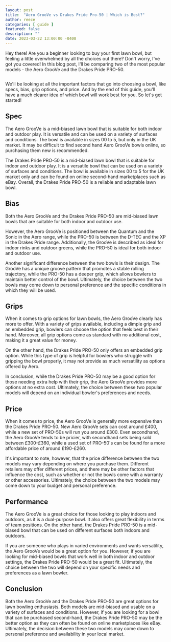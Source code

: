 ```yaml
---
layout: post
title:  "Aero GrooVe vs Drakes Pride Pro-50 | Which is Best?"
author: reece
categories: [ guide ]
featured: false
description: ""
date: 2023-03-22 13:00:00 -0400
---
```

    

<!-- wp:paragraph -->
<p xmlns="http://www.w3.org/1999/xhtml">Hey there! Are you a beginner looking to buy your first lawn bowl, but feeling a little overwhelmed by all the choices out there? Don't worry, I've got you covered! In this blog post, I'll be comparing two of the most popular models - the Aero GrooVe and the Drakes Pride PRO-50. </p>
<!-- /wp:paragraph -->

<!-- wp:image {"id":1924,"sizeSlug":"large","linkDestination":"none"} -->
<figure class="wp-block-image size-large"><img src="/img/posts/aero-groove-vs-drakes-pride-pro-50-1024x576.jpg" alt="" class="wp-image-1924"/></figure>
<!-- /wp:image -->

<!-- wp:paragraph -->
<p>We'll be looking at all the important factors that go into choosing a bowl, like specs, bias, grip options, and price. And by the end of this guide, you'll have a much clearer idea of which bowl will work best for you. So let's get started!</p>
<!-- /wp:paragraph -->

<!-- wp:heading -->
<h2>Spec</h2>
<!-- /wp:heading -->

<!-- wp:block {"ref":2703} /-->

<!-- wp:paragraph -->
<p>The Aero GrooVe is a mid-biased lawn bowl that is suitable for both indoor and outdoor play. It is versatile and can be used on a variety of surfaces and conditions. The bowl is available in sizes 00 to 5, but only in the UK market. It may be difficult to find second hand Aero GrooVe bowls online, so purchasing them new is recommended.</p>
<!-- /wp:paragraph -->

<!-- wp:block {"ref":2682} /-->

<!-- wp:paragraph -->
<p>The Drakes Pride PRO-50 is a mid-biased lawn bowl that is suitable for indoor and outdoor play. It is a versatile bowl that can be used on a variety of surfaces and conditions. The bowl is available in sizes 00 to 5 for the UK market only and can be found on online second-hand marketplaces such as eBay. Overall, the Drakes Pride PRO-50 is a reliable and adaptable lawn bowl.</p>
<!-- /wp:paragraph -->

<!-- wp:heading -->
<h2>Bias</h2>
<!-- /wp:heading -->

<!-- wp:paragraph -->
<p>Both the Aero GrooVe and the Drakes Pride PRO-50 are mid-biased lawn bowls that are suitable for both indoor and outdoor use. </p>
<!-- /wp:paragraph -->

<!-- wp:block {"ref":2822} /-->

<!-- wp:paragraph -->
<p>However, the Aero GrooVe is positioned between the Quantum and the Sonic in the Aero range, while the PRO-50 is between the D-TEC and the XP in the Drakes Pride range. Additionally, the GrooVe is described as ideal for indoor rinks and outdoor greens, while the PRO-50 is ideal for both indoor and outdoor use.</p>
<!-- /wp:paragraph -->

<!-- wp:block {"ref":2796} /-->

<!-- wp:paragraph -->
<p>Another significant difference between the two bowls is their design. The GrooVe has a unique groove pattern that promotes a stable rolling trajectory, while the PRO-50 has a deeper grip, which allows bowlers to maintain better control of the bowl. Ultimately, the choice between the two bowls may come down to personal preference and the specific conditions in which they will be used.</p>
<!-- /wp:paragraph -->

<!-- wp:heading -->
<h2>Grips</h2>
<!-- /wp:heading -->

<!-- wp:paragraph -->
<p>When it comes to grip options for lawn bowls, the Aero GrooVe clearly has more to offer. With a variety of grips available, including a dimple grip and an embedded grip, bowlers can choose the option that feels best in their hand. Moreover, all grip options come as standard with no additional cost, making it a great value for money.</p>
<!-- /wp:paragraph -->

<!-- wp:paragraph -->
<p>On the other hand, the Drakes Pride PRO-50 only offers an embedded grip option. While this type of grip is helpful for bowlers who struggle with gripping the bowl properly, it may not provide as much versatility as options offered by Aero.</p>
<!-- /wp:paragraph -->

<!-- wp:paragraph -->
<p>In conclusion, while the Drakes Pride PRO-50 may be a good option for those needing extra help with their grip, the Aero GrooVe provides more options at no extra cost. Ultimately, the choice between these two popular models will depend on an individual bowler's preferences and needs.</p>
<!-- /wp:paragraph -->

<!-- wp:heading -->
<h2>Price</h2>
<!-- /wp:heading -->

<!-- wp:paragraph -->
<p>When it comes to price, the Aero GrooVe is generally more expensive than the Drakes Pride PRO-50. New Aero GrooVe sets can cost around £400, while a new set of PRO-50s will run you around £300. Even secondhand, the Aero GrooVe tends to be pricier, with secondhand sets being sold between £300-£360, while a used set of PRO-50's can be found for a more affordable price of around £190-£260.</p>
<!-- /wp:paragraph -->

<!-- wp:paragraph -->
<p>It's important to note, however, that the price difference between the two models may vary depending on where you purchase them. Different retailers may offer different prices, and there may be other factors that influence the cost, such as whether or not the bowls come with a warranty or other accessories. Ultimately, the choice between the two models may come down to your budget and personal preference.</p>
<!-- /wp:paragraph -->

<!-- wp:heading -->
<h2>Performance</h2>
<!-- /wp:heading -->

<!-- wp:paragraph -->
<p>The Aero GrooVe is a great choice for those looking to play indoors and outdoors, as it is a dual-purpose bowl. It also offers great flexibility in terms of team positions. On the other hand, the Drakes Pride PRO-50 is a mid-biased bowl that can be used on different surfaces both indoors and outdoors.</p>
<!-- /wp:paragraph -->

<!-- wp:paragraph -->
<p>If you are someone who plays in varied environments and wants versatility, the Aero GrooVe would be a great option for you. However, if you are looking for mid-biased bowls that work well in both indoor and outdoor settings, the Drakes Pride PRO-50 would be a great fit. Ultimately, the choice between the two will depend on your specific needs and preferences as a lawn bowler.</p>
<!-- /wp:paragraph -->

<!-- wp:heading -->
<h2>Conclusion</h2>
<!-- /wp:heading -->

<!-- wp:paragraph -->
<p>Both the Aero GrooVe and the Drakes Pride PRO-50 are great options for lawn bowling enthusiasts. Both models are mid-biased and usable on a variety of surfaces and conditions. However, if you are looking for a bowl that can be purchased second-hand, the Drakes Pride PRO-50 may be the better option as they can often be found on online marketplaces like eBay. Ultimately, the decision between these two models may come down to personal preference and availability in your local market.</p>
<!-- /wp:paragraph -->
    